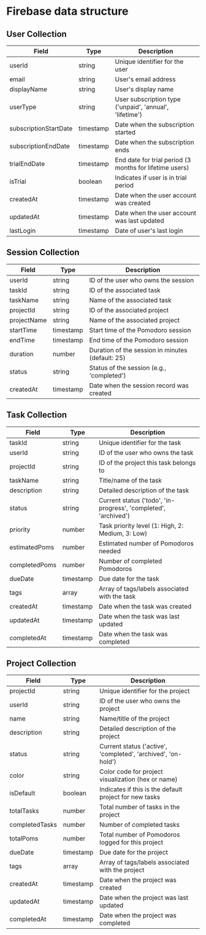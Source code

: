 # Firebase data structure 


## User Collection
| Field                 | Type      | Description                                                    |
----------------------|-----------|----------------------------------------------------------------|
 userId               | string    | Unique identifier for the user                                  |
 email                | string    | User's email address                                           |
 displayName          | string    | User's display name                                            |
 userType             | string    | User subscription type ('unpaid', 'annual', 'lifetime')       |
 subscriptionStartDate| timestamp | Date when the subscription started                             |
 subscriptionEndDate  | timestamp | Date when the subscription ends                                |
 trialEndDate        | timestamp | End date for trial period (3 months for lifetime users)        |
 isTrial             | boolean   | Indicates if user is in trial period                           |
 createdAt           | timestamp | Date when the user account was created                         |
 updatedAt           | timestamp | Date when the user account was last updated                    |
 lastLogin           | timestamp | Date of user's last login                                      |


## Session Collection
| Field       | Type      | Description                                                    |
-------------|-----------|----------------------------------------------------------------|
 userId      | string    | ID of the user who owns the session                            |
 taskId      | string    | ID of the associated task                                      |
 taskName    | string    | Name of the associated task                                    |
 projectId   | string    | ID of the associated project                                   |
 projectName | string    | Name of the associated project                                 |
 startTime   | timestamp | Start time of the Pomodoro session                             |
 endTime     | timestamp | End time of the Pomodoro session                               |
 duration    | number    | Duration of the session in minutes (default: 25)               |
 status      | string    | Status of the session (e.g., 'completed')                      |
 createdAt   | timestamp | Date when the session record was created                       |


 ## Task Collection
| Field          | Type      | Description                                                          |
----------------|-----------|----------------------------------------------------------------------|
 taskId         | string    | Unique identifier for the task                                       |
 userId         | string    | ID of the user who owns the task                                     |
 projectId      | string    | ID of the project this task belongs to                              |
 taskName      | string    | Title/name of the task                                              |
 description    | string    | Detailed description of the task                                     |
 status         | string    | Current status ('todo', 'in-progress', 'completed', 'archived')      |
 priority       | number    | Task priority level (1: High, 2: Medium, 3: Low)                     |
 estimatedPoms  | number    | Estimated number of Pomodoros needed                                 |
 completedPoms  | number    | Number of completed Pomodoros                                        |
 dueDate        | timestamp | Due date for the task                                               |
 tags           | array     | Array of tags/labels associated with the task                       |
 createdAt      | timestamp | Date when the task was created                                      |
 updatedAt      | timestamp | Date when the task was last updated                                 |
 completedAt    | timestamp | Date when the task was completed                                    |


 ## Project Collection
| Field          | Type      | Description                                                          |
----------------|-----------|----------------------------------------------------------------------|
 projectId      | string    | Unique identifier for the project                                    |
 userId         | string    | ID of the user who owns the project                                  |
 name           | string    | Name/title of the project                                            |
 description    | string    | Detailed description of the project                                  |
 status         | string    | Current status ('active', 'completed', 'archived', 'on-hold')        |
 color          | string    | Color code for project visualization (hex or name)                   |
 isDefault      | boolean   | Indicates if this is the default project for new tasks              |
 totalTasks     | number    | Total number of tasks in the project                                 |
 completedTasks | number    | Number of completed tasks                                            |
 totalPoms      | number    | Total number of Pomodoros logged for this project                   |
 dueDate        | timestamp | Due date for the project                                            |
 tags           | array     | Array of tags/labels associated with the project                    |
 createdAt      | timestamp | Date when the project was created                                   |
 updatedAt      | timestamp | Date when the project was last updated                              |
 completedAt    | timestamp | Date when the project was completed                                 |


 